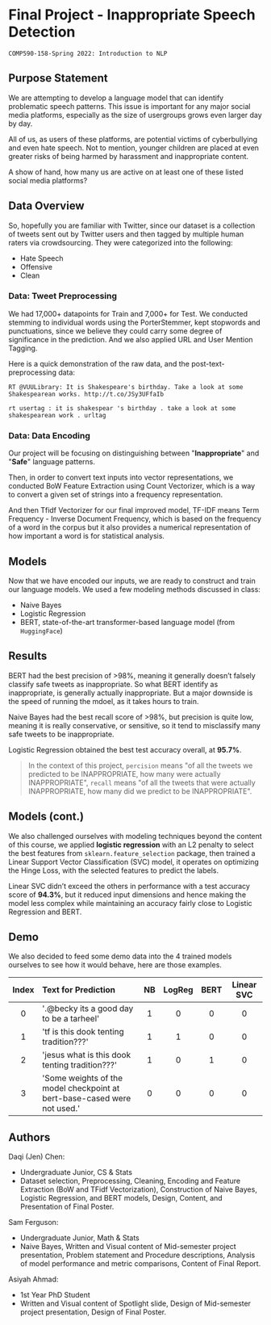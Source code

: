 # Final Project - Inappropriate Speech Detection
`COMP590-158-Spring 2022: Introduction to NLP`


## Purpose Statement

We are attempting to develop a language model that can identify problematic speech patterns. This issue is important for any major social media platforms, especially as the size of usergroups grows even larger day by day. 

All of us, as users of these platforms, are potential victims of cyberbullying and even hate speech. Not to mention, younger children are placed at even greater risks of being harmed by harassment and inappropriate content.

A show of hand, how many us are active on at least one of these listed social media platforms? 


## Data Overview

So, hopefully you are familiar with Twitter, since our dataset is a collection of tweets sent out by Twitter users and then tagged by multiple human raters via crowdsourcing. They were categorized into the following:

- Hate Speech
- Offensive
- Clean


### Data: Tweet Preprocessing

We had 17,000+ datapoints for Train and 7,000+ for Test. We conducted stemming to individual words using the PorterStemmer, kept stopwords and punctuations, since we believe they could carry some degree of significance in the prediction. And we also applied URL and User Mention Tagging. 

Here is a quick demonstration of the raw data, and the post-text-preprocessing data:

```
RT @VUULibrary: It is Shakespeare's birthday. Take a look at some Shakespearean works. http://t.co/JSy3UFfaIb

rt usertag : it is shakespear 's birthday . take a look at some shakespearean work . urltag
```

### Data: Data Encoding

Our project will be focusing on distinguishing between "__Inappropriate__" and "__Safe__" language patterns. 

Then, in order to convert text inputs into vector representations, we conducted BoW Feature Extraction using Count Vectorizer, which is a way to convert a given set of strings into a frequency representation. 

And then Tfidf Vectorizer for our final improved model, TF-IDF means Term Frequency - Inverse Document Frequency, which is based on the frequency of a word in the corpus but it also provides a numerical representation of how important a word is for statistical analysis.


## Models

Now that we have encoded our inputs, we are ready to construct and train our language models. We used a few modeling methods discussed in class:
- Naive Bayes
- Logistic Regression
- BERT, state-of-the-art transformer-based language model (from `HuggingFace`)


## Results

BERT had the best precision of >98%, meaning it generally doesn’t falsely classify safe tweets as inappropriate. So what BERT identify as inappropriate, is generally actually inappropriate. But a major downside is the speed of running the mdoel, as it takes hours to train.

Naive Bayes had the best recall score of >98%, but precision is quite low, meaning it is really conservative, or sensitive, so it tend to misclassify many safe tweets to be inappropriate.

Logistic Regression obtained the best test accuracy overall, at __95.7%__.

> In the context of this project, `percision` means "of all the tweets we predicted to be INAPPROPRIATE, how many were actually INAPPROPRIATE", `recall` means "of all the tweets that were actually INAPPROPRIATE, how many did we predict to be INAPPROPRIATE".


## Models (cont.)

We also challenged ourselves with modeling techniques beyond the content of this course, we applied __logistic regression__ with an L2 penalty to select the best features from `sklearn.feature_selection` package, then trained a Linear Support Vector Classification (SVC) model, it operates on optimizing the Hinge Loss, with the selected features to predict the labels.


Linear SVC didn’t exceed the others in performance with a test accuracy score of __94.3%__, but it reduced input dimensions and hence making the model less complex while maintaining an accuracy fairly close to Logistic Regression and BERT.

## Demo

We also decided to feed some demo data into the 4 trained models ourselves to see how it would behave, here are those examples.

| Index | Text for Prediction |  NB | LogReg | BERT| Linear SVC|
|:----------:|:-------------|:------:|:------:|:------:|:------:|
|0|'.@becky its a good day to be a tarheel'|1|0|0|0|
|1|'tf is this dook tenting tradition???'|1|1|0|0|
|2|'jesus what is this dook tenting tradition???'|1|0|1|0|
|3|'Some weights of the model checkpoint at bert-base-cased were not used.'|0|0|0|0|

## Authors

Daqi (Jen) Chen:
- Undergraduate Junior, CS & Stats
- Dataset selection, Preprocessing, Cleaning, Encoding and Feature Extraction (BoW and TFidf Vectorization), Construction of Naive Bayes, Logistic Regression, and BERT models, Design, Content, and Presentation of Final Poster.

Sam Ferguson:
- Undergraduate Junior, Math & Stats
- Naive Bayes, Written and Visual content of Mid-semester project presentation, Problem statement and Procedure descriptions, Analysis of model performance and metric comparisons, Content of Final Report.

Asiyah Ahmad:
- 1st Year PhD Student
- Written and Visual content of Spotlight slide, Design of Mid-semester project presentation, Design of Final Poster.
